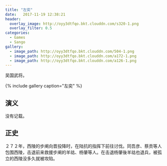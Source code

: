 ```yaml
---
title: "左奕"
date:   2017-11-19 12:38:21
header:
  overlay_image: http://oyy3dtfqo.bkt.clouddn.com/s320-1.png
  overlay_filter: 0.5
categories:
  - Games
  - Sango
gallery:
  - image_path: http://oyy3dtfqo.bkt.clouddn.com/504-1.png
  - image_path: http://oyy3dtfqo.bkt.clouddn.com/a172-1.png
  - image_path: http://oyy3dtfqo.bkt.clouddn.com/a126-1.png
---
```


吴国武将。

{% include gallery caption="左奕" %}

## 演义

没有记载。

## 正史

２７２年，西陵的步阐向晋投降时，在陆抗的指挥下前往讨伐。同吾彦、蔡贡等人包围西陵，击退前来救援步阐的羊祜、杨肇等人。在击退杨肇後羊祜也退兵，被孤立的西陵没多久就被攻陷。